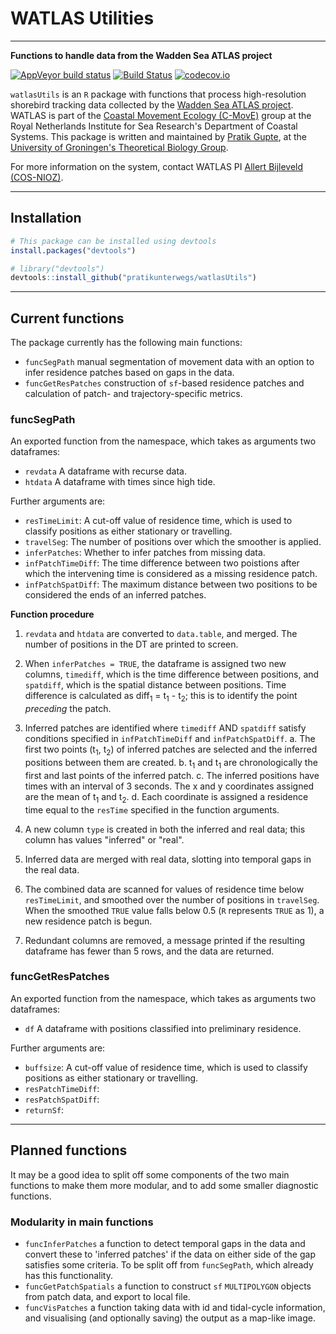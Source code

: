 # WATLAS Utilities

---

**Functions to handle data from the Wadden Sea ATLAS project**

<!-- badges: start -->
  [![AppVeyor build status](https://ci.appveyor.com/api/projects/status/github/pratikunterwegs/watlasUtils?branch=devbranch&svg=true)](https://ci.appveyor.com/project/pratikunterwegs/watlasUtils) [![Build Status](https://travis-ci.org/pratikunterwegs/watlasUtils.svg?branch=master)](https://travis-ci.org/pratikunterwegs/watlasUtils) [![codecov.io](https://codecov.io/github/pratikunterwegs/watlasUtils/coverage.svg?branch=master)](https://codecov.io/github/pratikunterwegs/watlasUtils/branch/master)
<!-- badges: end -->

`watlasUtils` is an `R` package with functions that process high-resolution shorebird tracking data collected by the [Wadden Sea ATLAS project](https://www.nioz.nl/en/about/cos/coastal-movement-ecology/shorebird-tracking/watlas-tracking-regional-movements). WATLAS is part of the [Coastal Movement Ecology (C-MovE)](https://www.nioz.nl/en/about/cos/coastal-movement-ecology) group at the Royal Netherlands Institute for Sea Research's Department of Coastal Systems. This package is written and maintained by [Pratik Gupte](https://www.rug.nl/staff/p.r.gupte), at the [University of Groningen's Theoretical Biology Group](https://www.rug.nl/research/gelifes/tres/).

For more information on the system, contact WATLAS PI [Allert Bijleveld (COS-NIOZ)](https://www.nioz.nl/en/about/organisation/staff/allert-bijleveld).

---

## Installation

```r
# This package can be installed using devtools
install.packages("devtools")

# library("devtools")
devtools::install_github("pratikunterwegs/watlasUtils")
```

---

## Current functions

The package currently has the following main functions:

  - `funcSegPath` manual segmentation of movement data with an option to infer residence patches based on gaps in the data.
  - `funcGetResPatches` construction of `sf`-based residence patches and calculation of patch- and trajectory-specific metrics.

### funcSegPath

An exported function from the namespace, which takes as arguments two dataframes:

  - `revdata` A dataframe with recurse data.
  - `htdata` A dataframe with times since high tide.

Further arguments are:

 - `resTimeLimit`: A cut-off value of residence time, which is used to classify positions as either stationary or travelling.
 - `travelSeg`: The number of positions over which the smoother is applied.
 - `inferPatches`: Whether to infer patches from missing data.
 - `infPatchTimeDiff`: The time difference between two poistions after which the intervening time is considered as a missing residence patch.
 - `infPatchSpatDiff`: The maximum distance between two positions to be considered the ends of an inferred patches.

**Function procedure**

1. `revdata` and `htdata` are converted to `data.table`, and merged. The number of positions in the DT are printed to screen.

2. When `inferPatches = TRUE`, the dataframe is assigned two new columns, `timediff`, which is the time difference between positions, and `spatdiff`, which is the spatial distance between positions. Time difference is calculated as diff<sub>1</sub> = t<sub>1</sub> - t<sub>2</sub>; this is to identify the point _preceding_ the patch.

3. Inferred patches are identified where `timediff` AND `spatdiff` satisfy conditions specified in `infPatchTimeDiff` and `infPatchSpatDiff`. 
  a. The first two points (t<sub>1</sub>, t<sub>2</sub>) of inferred patches are selected and the inferred positions between them are created. 
  b. t<sub>1</sub> and t<sub>1</sub> are chronologically the first and last points of the inferred patch. 
  c. The inferred positions have times with an interval of 3 seconds. The x and y coordinates assigned are the mean of t<sub>1</sub> and t<sub>2</sub>. 
  d. Each coordinate is assigned a residence time equal to the `resTime` specified in the function arguments.

4. A new column `type` is created in both the inferred and real data; this column has values "inferred" or "real".

5. Inferred data are merged with real data, slotting into temporal gaps in the real data.

6. The combined data are scanned for values of residence time below `resTimeLimit`, and smoothed over the number of positions in `travelSeg`. When the smoothed `TRUE` value falls below 0.5 (`R` represents `TRUE` as 1), a new residence patch is begun.

7. Redundant columns are removed, a message printed if the resulting dataframe has fewer than 5 rows, and the data are returned.

### funcGetResPatches

An exported function from the namespace, which takes as arguments two dataframes:

  - `df` A dataframe with positions classified into preliminary residence.

Further arguments are:

 - `buffsize`: A cut-off value of residence time, which is used to classify positions as either stationary or travelling.
 - `resPatchTimeDiff`:
 - `resPatchSpatDiff`: 
 - `returnSf`: 

---

## Planned functions

It may be a good idea to split off some components of the two main functions to make them more modular, and to add some smaller diagnostic functions.

### Modularity in main functions

- `funcInferPatches` a function to detect temporal gaps in the data and convert these to 'inferred patches' if the data on either side of the gap satisfies some criteria. To be split off from `funcSegPath`, which already has this functionality.
- `funcGetPatchSpatials` a function to construct `sf` `MULTIPOLYGON` objects from patch data, and export to local file.
- `funcVisPatches` a function taking data with id and tidal-cycle information, and visualising (and optionally saving) the output as a map-like image.
